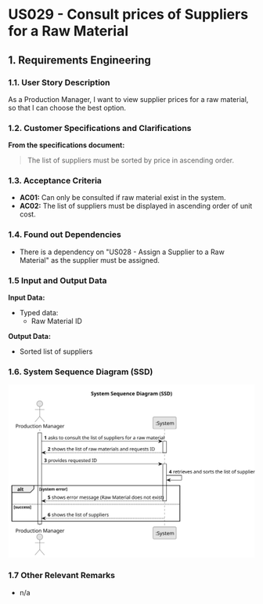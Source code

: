 # US029 - Consult prices of Suppliers for a Raw Material

## 1. Requirements Engineering

### 1.1. User Story Description

As a Production Manager, I want to view supplier prices for a raw material, so that I can choose the best option.

### 1.2. Customer Specifications and Clarifications

**From the specifications document:**

>	The list of suppliers must be sorted by price in ascending order.

### 1.3. Acceptance Criteria

* **AC01:** Can only be consulted if raw material exist in the system.
* **AC02:** The list of suppliers must be displayed in ascending order of unit cost.

### 1.4. Found out Dependencies

* There is a dependency on "US028 - Assign a Supplier to a Raw Material" as the supplier must be assigned.

### 1.5 Input and Output Data

**Input Data:**

* Typed data:
  * Raw Material ID

**Output Data:**

* Sorted list of suppliers

### 1.6. System Sequence Diagram (SSD)

![System Sequence Diagram](svg/us029-system-sequence-diagram.svg)

### 1.7 Other Relevant Remarks

* n/a